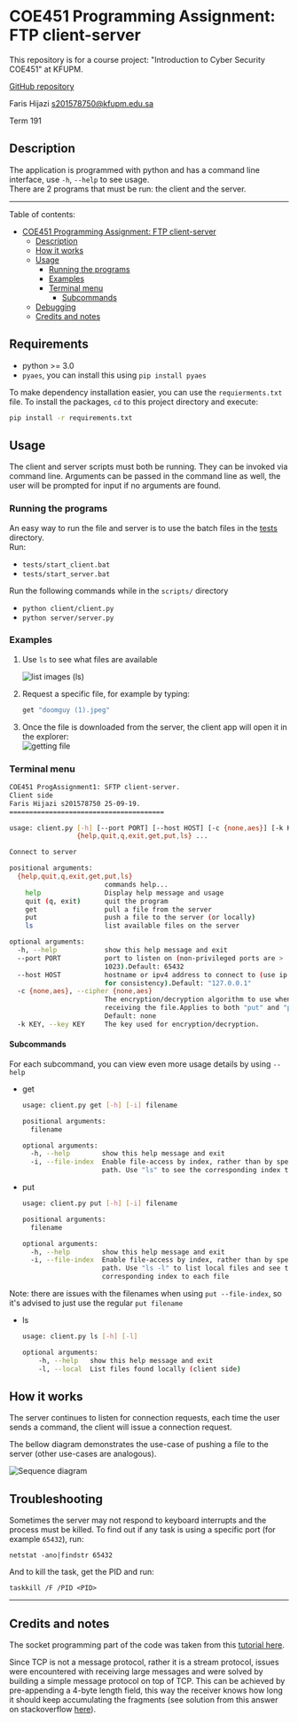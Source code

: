 # COE451 Programming Assignment: FTP client-server

This repository is for a course project: "Introduction to Cyber Security COE451" at KFUPM.

[GitHub repository](https://github.com/FarisHijazi/Secure-FileTransfer)

Faris Hijazi [s201578750@kfupm.edu.sa](mailto:s201578750@kfupm.edu.sa)

Term 191

## Description

The application is programmed with python and has a command line interface, use `-h`, `--help` to see usage.  
There are 2 programs that must be run: the client and the server.

----

Table of contents:
- [COE451 Programming Assignment: FTP client-server](#coe451-programming-assignment-ftp-client-server)
  - [Description](#description)
  - [How it works](#how-it-works)
  - [Usage](#usage)
    - [Running the programs](#running-the-programs)
    - [Examples](#examples)
    - [Terminal menu](#terminal-menu)
      - [Subcommands](#subcommands)
  - [Debugging](#debugging)
  - [Credits and notes](#credits-and-notes)

## Requirements

- python >= 3.0
- `pyaes`, you can install this using `pip install pyaes`

To make dependency installation easier, you can use the `requierments.txt` file.
To install the packages, `cd` to this project directory and execute:
```sh
pip install -r requirements.txt
```

## Usage

The client and server scripts must both be running.
They can be invoked via command line.
Arguments can be passed in the command line as well, the user will be prompted for input if no arguments are found.

### Running the programs

An easy way to run the file and server is to use the batch files in the [tests](tests/) directory.  
Run:

- `tests/start_client.bat`
- `tests/start_server.bat`

Run the following commands while in the `scripts/` directory

- `python client/client.py`
- `python server/server.py`


### Examples

1. Use `ls` to see what files are available

    ![list images (ls)](./docs/imgs/ls.png)

2. Request a specific file, for example by typing:

    ```sh
    get "doomguy (1).jpeg"
    ```

3. Once the file is downloaded from the server, the client app will open it in the explorer:  
    ![getting file](./docs/imgs/getting_file2.png)

### Terminal menu

```sh
COE451 ProgAssignment1: SFTP client-server.
Client side
Faris Hijazi s201578750 25-09-19.
=======================================

usage: client.py [-h] [--port PORT] [--host HOST] [-c {none,aes}] [-k KEY]
                 {help,quit,q,exit,get,put,ls} ...

Connect to server

positional arguments:
  {help,quit,q,exit,get,put,ls}
                        commands help...
    help                Display help message and usage
    quit (q, exit)      quit the program
    get                 pull a file from the server
    put                 push a file to the server (or locally)
    ls                  list available files on the server

optional arguments:
  -h, --help            show this help message and exit
  --port PORT           port to listen on (non-privileged ports are >
                        1023).Default: 65432
  --host HOST           hostname or ipv4 address to connect to (use ip address
                        for consistency).Default: "127.0.0.1"
  -c {none,aes}, --cipher {none,aes}
                        The encryption/decryption algorithm to use when
                        receiving the file.Applies to both "put" and "pull".
                        Default: none
  -k KEY, --key KEY     The key used for encryption/decryption.
```

#### Subcommands

For each subcommand, you can view even more usage details by using `--help`

- get

    ```sh
    usage: client.py get [-h] [-i] filename

    positional arguments:
      filename

    optional arguments:
      -h, --help        show this help message and exit
      -i, --file-index  Enable file-access by index, rather than by specifying the
                        path. Use "ls" to see the corresponding index to each file
    ```

- put

    ```sh
    usage: client.py put [-h] [-i] filename

    positional arguments:
      filename

    optional arguments:
      -h, --help        show this help message and exit
      -i, --file-index  Enable file-access by index, rather than by specifying the
                        path. Use "ls -l" to list local files and see the
                        corresponding index to each file
    ```

Note: there are issues with the filenames when using `put --file-index`, so it's advised to just use the regular `put filename`

- ls

    ```sh
    usage: client.py ls [-h] [-l]

    optional arguments:
        -h, --help   show this help message and exit
        -l, --local  List files found locally (client side)
    ```

## How it works

The server continues to listen for connection requests, each time the user sends a command, the client will issue a connection request.

The bellow diagram demonstrates the use-case of pushing a file to the server (other use-cases are analogous).

![Sequence diagram](./docs/imgs/sequence_diagram.svg)

## Troubleshooting

Sometimes the server may not respond to keyboard interrupts and the process must be killed.
To find out if any task is using a specific port (for example `65432`), run:

```
netstat -ano|findstr 65432
```

And to kill the task, get the PID and run:

```
taskkill /F /PID <PID>
```

----

## Credits and notes

The socket programming part of the code was taken from this [tutorial here](https://realpython.com/python-sockets/).

Since TCP is not a message protocol, rather it is a stream protocol, issues were encountered with receiving large messages and were solved by building a simple message protocol on top of TCP.
This can be achieved by pre-appending a 4-byte length field, this way the receiver knows how long it should keep accumulating the fragments (see solution from this answer on stackoverflow [here](https://stackoverflow.com/a/17668009/7771202)).
